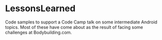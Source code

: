 # LessonsLearned
Code samples to support a Code Camp talk on some intermediate Android topics. Most of these have come about as the result of facing some challenges at Bodybuilding.com. 

